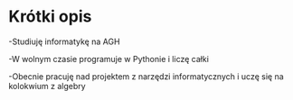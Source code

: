 # Krótki opis
-Studiuję informatykę na AGH

-W wolnym czasie programuje w Pythonie i liczę całki

-Obecnie pracuję nad projektem z narzędzi informatycznych i uczę się na kolokwium z algebry
